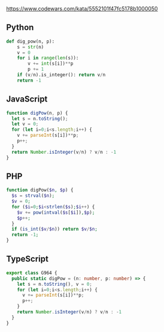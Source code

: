 https://www.codewars.com/kata/5552101f47fc5178b1000050

## Python
```python
def dig_pow(n, p):
    s = str(n)
    v = 0
    for i in range(len(s)):
        v += int(s[i])**p
        p += 1
    if (v/n).is_integer(): return v/n
    return -1
```

## JavaScript
```js
function digPow(n, p) {
  let s = n.toString();
  let v = 0;
  for (let i=0;i<s.length;i++) {
    v += parseInt(s[i])**p;
    p++;
  }
  return Number.isInteger(v/n) ? v/n : -1
}
```

## PHP
```php
function digPow($n, $p) {
  $s = strval($n);
  $v = 0;
  for ($i=0;$i<strlen($s);$i++) {
    $v += pow(intval($s[$i]),$p);
    $p++;
  }
  if (is_int($v/$n)) return $v/$n;
  return -1;
}
```

## TypeScript
```ts
export class G964 {
  public static digPow = (n: number, p: number) => {
    let s = n.toString(), v = 0;
    for (let i=0;i<s.length;i++) {
      v += parseInt(s[i])**p;
      p++;
    }
    return Number.isInteger(v/n) ? v/n : -1
  }
}
```